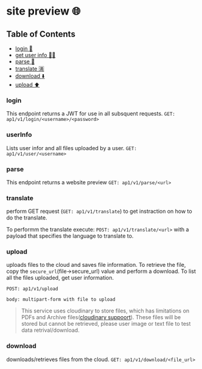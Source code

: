 # site preview :globe_with_meridians:

## Table of Contents

- [login :closed_lock_with_key:](#login)
- [get user info :man_technologist:](#userInfo)
- [parse :eyes:](#parse)
- [translate :u6e80:](#translate)
- [download :arrow_down:](#download)
- [upload :arrow_up:](#upload)

### login
This endpoint returns a JWT for use in all subsquent requests.
```GET: ap1/v1/login/<username>/<password>```

### userInfo
Lists user infor and all files uploaded by a user.
```GET: ap1/v1/user/<username>```

### parse
This endpoint returns a website preview
```GET: ap1/v1/parse/<url>```

### translate
perform GET request (`GET: ap1/v1/translate`) to get instraction on how to do the translate.

To performm the translate execute:
```POST: ap1/v1/translate/<url>``` with a payload that specifies the language to translate to.

### upload
uploads files to the cloud and saves file information. To retrieve the file, copy the `secure_url`(file->secure_url) value and perform a download. To list all the files uploaded, get user information.
```
POST: ap1/v1/upload

body: multipart-form with file to upload
```

> This service uses cloudinary to store files, which has limitations on PDFs and Archive files([cloudinary suppoort](https://support.cloudinary.com/hc/en-us/community/posts/360008128779-404-error-when-viewing-pdf-file)). These files will be stored but cannot be retrieved, please user image or text file to test data retrival/download. 

### download
downloads/retrieves files from the cloud.
```GET: ap1/v1/download/<file_url>```
